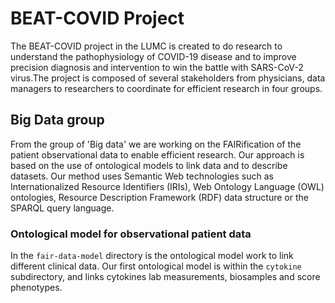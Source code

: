 # BEAT-COVID Project
The BEAT-COVID project in the LUMC is created to do research to understand the pathophysiology of COVID-19 disease and to improve precision diagnosis and intervention to win the battle with SARS-CoV-2 virus.The project is composed of several stakeholders from physicians, data managers to researchers to coordinate for efficient research in four groups.


## Big Data group
From the group of 'Big data' we are working on the FAIRification of the patient observational data to enable efficient research. Our approach is based on the use of ontological models to link data and to describe datasets. Our method uses Semantic Web technologies such as Internationalized Resource Identifiers (IRIs), Web Ontology Language (OWL) ontologies, Resource Description Framework (RDF) data structure or the SPARQL query language.

### Ontological model for observational patient data
In the `fair-data-model` directory is the ontological model work to link different clinical data. Our first ontological model is within the `cytokine` subdirectory, and links cytokines lab measurements, biosamples and score phenotypes.

